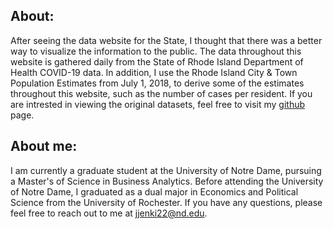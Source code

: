 ## About:

After seeing the data website for the State, I thought that there was a better way to visualize the information to the public. The data throughout this website is gathered daily from the State of Rhode Island Department of Health COVID-19 data. In addition, I use the Rhode Island City & Town Population Estimates from July 1, 2018, to derive some of the estimates throughout this website, such as the number of cases per resident. If you are intrested in viewing the original datasets, feel free to visit my [github](https://github.com/jjenki22/Rhode-Island-COVID-19-/tree/master/Data "github.com") page. 

## About me: 

I am currently a graduate student at the University of Notre Dame, pursuing a Master's of Science in Business Analytics. Before attending the University of Notre Dame, I graduated as a dual major in Economics and Political Science from the University of Rochester. If you have any questions, please feel free to reach out to me at [jjenki22@nd.edu](mailto:jjenki22@nd.edu).
